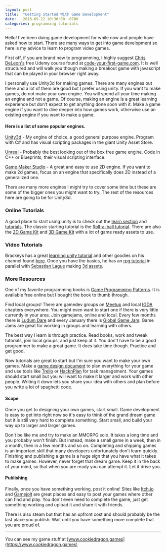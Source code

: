 ```yaml
---
layout: post
title:  "Getting Started With Game Development"
date:   2018-09-22 10:30:00 -0700
categories: programming tutorials
---
```


Hello! I've been doing game development for while now and people have asked how to start. 
There are many ways to get into game development so here is my advice to learn to program video games.

First off, if you are brand new to programming, I highly suggest [Chris DeLeon's](https://twitter.com/ChrisDeLeon) free Udemy course found at [code-your-first-game.com](http://code-your-first-game.com).
It is well structured and will walk you though making a breakout game with javascript that can be played in your browser right away.

I personally use Unity3d for making games. There are many engines out there and a lot of them are good but I prefer using unity.
If you want to make games, do not make your own engine. You will spend all your time making an engine and not a game. Of course, making an engine is a great learning experience but don't expect to get anything done soon with it. 
Make a game engine if you want to dive deeper into how games work, otherwise use an existing engine if you want to make a game.


#### Here is a list of some popular engines.  
[Unity3d](https://unity3d.com/) - My engine of choice, a good general purpose engine. Program with C# and has visual scripting packages in the giant Unity Asset Store.  

[Unreal](https://www.unrealengine.com/en-US/what-is-unreal-engine-4) - Probably the best looking out of the box free game engine. Code in C++ or Blueprints, their visual scripting interface.

[Game Maker Studio](https://www.yoyogames.com/gamemaker) - A great and easy to use 2D engine. If you want to make 2d games, focus on an engine that specifically does 2D instead of a generalized one.

There are many more engines I might try to cover some time but these are some of the bigger ones you might want to try. The rest of the resources here are going to be for Unity3d.

### Online Tutorials

A good place to start using unity is to check out the [learn section](https://unity3d.com/learn) and [tutorials](https://unity3d.com/learn/tutorials). 
The classic starting tutorial is the [Roll-a-ball tutorial](https://unity3d.com/learn/tutorials/s/roll-ball-tutorial).
There are also the [2D Game Kit](https://unity3d.com/learn/tutorials/s/2d-game-kit) and [3D Game Kit](https://unity3d.com/learn/tutorials/s/3d-game-kit) with a lot of game ready assets to use.

### Video Tutorials

Brackeys has a great [learning unity tutorial](https://youtu.be/IlKaB1etrik) and other goodies on his channel found [here](https://www.youtube.com/channel/UCYbK_tjZ2OrIZFBvU6CCMiA).
Once you have the basics, he has an [rpg tutorial](https://youtu.be/nu5nyrB9U_o) in parallel with [Sebastian Lague](https://www.youtube.com/channel/UCmtyQOKKmrMVaKuRXz02jbQ) making [3d assets](https://youtu.be/NGn_gSfYwVw).

### More Resources

One of my favorite programming books is [Game Programming Patterns](http://gameprogrammingpatterns.com/). It is available free online but I bought the book to thumb through.  

Find local groups! There are gamedev groups on [Meetup](https://www.meetup.com/) and local [IGDA](https://www.igda.org) chapters everywhere. You might even want to start one if there is very little currently in your area.
Join gamejams, online and local. Every few months there is [Ludum Dare](https://ldjam.com/) and every January there is [Global Game Jam](https://globalgamejam.org/). Game Jams are great for working in groups and learning with others.


The best way I learn is through practice. Read books, work and tweak tutorials, join local groups, and just keep at it. You don't have to be a good programmer to make a great game. 
It does take time though. Practice and get good.

Now tutorials are great to start but I'm sure you want to make your own games. 
Make a [game design document](https://vitalzigns.itch.io/gdd) to plan everything for your game and use tools like [Trello](https://trello.com/) or [HacknPlan](https://hacknplan.com/) for task management.
Your games should start small but you will want to make it larger and work with other people. Writing it down lets you share your idea with others and plan before you write a lot of spaghetti code.

#### Scope
Once you get to designing your own games, start small. Game development is easy to get into right now so it's easy to think of the grand dream game but it is still very hard to complete something. Start small, and build your way up to larger and larger games.

Don't be like me and try to make an MMORPG solo. It takes a long time and you probably won't finish. But instead, make a small game in a week, then in a month, then in a few months and so on.
Completing and shipping games is an important skill that many developers unfortunately don't learn quickly. 
Finishing and publishing a game is a huge sign that you have what it takes to make games.
However, never forget that dream game. Keep it in the back of your mind, so that when you are ready you can attempt it. Let it drive you.

#### Publishing
Finally, once you have something working, post it online! Sites like [Itch.io](https://itch.io) and [Gamejolt](https://gamejolt.com/) are great places and easy to post your games where other can find and play. 
You don't even need to complete the game, just get something working and upload it and share it with friends.

There is also steam but that has an upfront cost and should probably be the last place you publish. Wait until you have something more complete that you are proud of.


---


You can see my game stuff at [www.cookiedragon.games](https://www.cookiedragon.games)